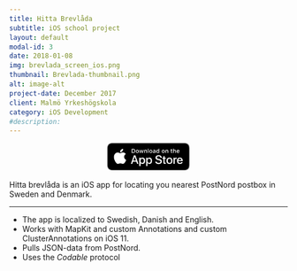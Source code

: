 ```yaml
---
title: Hitta Brevlåda
subtitle: iOS school project
layout: default
modal-id: 3
date: 2018-01-08
img: brevlada_screen_ios.png
thumbnail: Brevlada-thumbnail.png
alt: image-alt
project-date: December 2017
client: Malmö Yrkeshögskola
category: iOS Development
#description:
---
```

<center>
<a href="https://itunes.apple.com/se/app/hitta-brevlåda/id1316792677?mt=8">
<img border="0" alt="Hitta Brevlada on App Store" src="/img/portfolio/download.svg" height="50">
</a>
</center>

Hitta brevlåda is an iOS app for locating you nearest PostNord postbox in Sweden and Denmark.

- - -

*  The app is localized to Swedish, Danish and English.
*  Works with MapKit and custom Annotations and custom ClusterAnnotations on iOS 11.
*  Pulls JSON-data from PostNord.
*  Uses the *Codable* protocol
